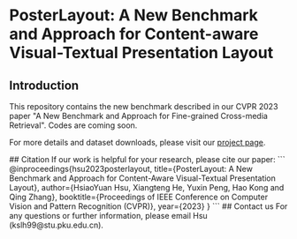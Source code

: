 # PosterLayout: A New Benchmark and Approach for Content-aware Visual-Textual Presentation Layout

## Introduction
This repository contains the new benchmark described in our CVPR 2023 paper "A New Benchmark and Approach for Fine-grained Cross-media Retrieval".
Codes are coming soon.

For more details and dataset downloads, please visit our [project page](http://59.108.48.34/tiki/PosterLayout/).


<!--
## How to Run
### Requirement
--!>

## Citation
If our work is helpful for your research, please cite our paper:
```
@inproceedings{hsu2023posterlayout,
    title={PosterLayout: A New Benchmark and  Approach for Content-Aware Visual-Textual Presentation Layout},
    author={HsiaoYuan Hsu, Xiangteng He, Yuxin Peng, Hao Kong and Qing Zhang},
    booktitle={Proceedings of IEEE Conference on Computer Vision and Pattern Recognition (CVPR)},
    year={2023}
}
```

## Contact us
For any questions or further information, please email Hsu (kslh99@stu.pku.edu.cn).
